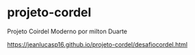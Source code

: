 # projeto-cordel
Projeto Coirdel Moderno por milton Duarte

https://jeanlucasp16.github.io/projeto-cordel/desafiocordel.html
